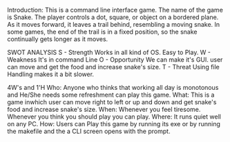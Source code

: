 Introduction: This is a command line interface game. The name of the game is Snake. The player controls a dot, square, or object on a bordered plane. As it moves forward, it leaves a trail behind, resembling a moving snake. In some games, the end of the trail is in a fixed position, so the snake continually gets longer as it moves.

SWOT ANALYSIS S - Strength Works in all kind of OS. Easy to Play. W - Weakness It's in command Line O - Opportunity We can make it's GUI. user can move and get the food and increase snake's size. T - Threat Using file Handling makes it a bit slower.

4W's and 1'H Who: Anyone who thinks that working all day is monotonous and He/She needs some refreshment can play this game. What: This is a game inwhich user can move right to left or up and down and get snake's food and increase snake's size. When: Whenever you feel tiresome. Whenever you think you should play you can play. Where: It runs quiet well on any PC. How: Users can Play this game by running its exe or by running the makefile and the a CLI screen opens with the prompt.
